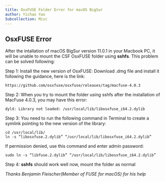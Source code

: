 ```yaml
---
title: OsxFUSE Folder Error for macOS BigSur
author: Yichao Yao
Subcollection: Misc
---
```


## OsxFUSE Error
After the intallation of macOS BigSur version 11.0.1 in your Macbook PC, it will be unable to mount the CSF OsxFUSE folder using **sshfs**.
This problem can be solved following:

Step 1: Install the new version of OsxFUSE:
Download .dmg file and install it following the guidance, here is the link:
```
https://github.com/osxfuse/osxfuse/releases/tag/macfuse-4.0.3
```

Step 2: When you try to mount the folder using sshfs after the installation of MacFuse 4.0.3, you may have this error:
```
dyld: Library not loaded: /usr/local/lib/libosxfuse_i64.2.dylib
```

Step 3: You need to run the following command in Terminal to create a symlink pointing to the new version of the library:
```
cd /usr/local/lib/
ln -s “libosxfuse.2.dylib” “/usr/local/lib/libosxfuse_i64.2.dylib”
```

If permission denied, use this command and enter admin password:
```
sudo ln -s “libfuse.2.dylib” “/usr/local/lib/libosxfuse_i64.2.dylib”
```

Step 4: **sshfs** should work well now, mount the folder as normal

*Thanks Benjamin Fleischer(Member of FUSE for macOS) for his help*

